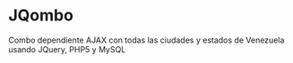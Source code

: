 JQombo
======

Combo dependiente AJAX con todas las ciudades y estados de Venezuela usando JQuery, PHP5 y MySQL